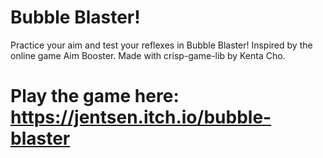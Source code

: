 # Bubble Blaster!
Practice your aim and test your reflexes in Bubble Blaster! Inspired by the online game Aim Booster. Made with crisp-game-lib by Kenta Cho.

# Play the game here: https://jentsen.itch.io/bubble-blaster
